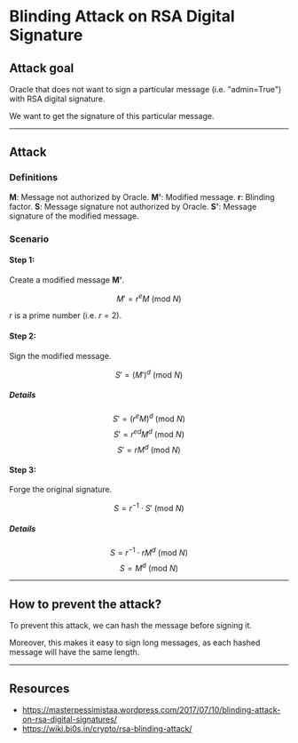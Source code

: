 # Blinding Attack on RSA Digital Signature

## Attack goal

Oracle that does not want to sign a particular message (i.e.  "admin=True") with RSA digital signature.

We want to get the signature of this particular message.

---

## Attack

### Definitions

**M**: Message not authorized by Oracle.
**M'**: Modified message.
**r**: Blinding factor.
**S**: Message signature not authorized by Oracle.
**S'**: Message signature of the modified message.

### Scenario

#### Step 1:

Create a modified message **M'**.

$$M' = r^eM \text{ (mod } N)$$

$r$ is a prime number (i.e. $r = 2$).

#### Step 2:

Sign the modified message.

$$S' = (M')^d \text{ (mod } N)$$

##### Details
$$ S' = (r^eM)^d \text{ (mod } N) $$
$$ S' = r^{ed}M^d \text{ (mod } N) $$
$$ S' = rM^d \text{ (mod } N) $$

#### Step 3:

Forge the original signature.

$$ S = r^{-1} \cdot S' \text{ (mod } N)$$

##### Details
$$ S = r^{-1} \cdot rM^d \text{ (mod } N)$$
$$ S = M^d \text{ (mod } N)$$

---

## How to prevent the attack?

To prevent this attack, we can hash the message before signing it.

Moreover, this makes it easy to sign long messages, as each hashed message will have the same length.

---

## Resources
- https://masterpessimistaa.wordpress.com/2017/07/10/blinding-attack-on-rsa-digital-signatures/
- https://wiki.bi0s.in/crypto/rsa-blinding-attack/
